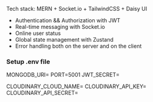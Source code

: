  Tech stack: MERN + Socket.io + TailwindCSS + Daisy UI
-  Authentication && Authorization with JWT
-  Real-time messaging with Socket.io
- Online user status
-  Global state management with Zustand
-  Error handling both on the server and on the client
 
### Setup .env file

MONGODB_URI=
PORT=5001
JWT_SECRET=

CLOUDINARY_CLOUD_NAME=
CLOUDINARY_API_KEY=
CLOUDINARY_API_SECRET=
